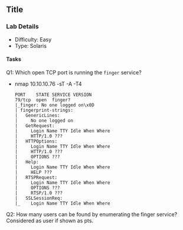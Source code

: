 ## Title

### Lab Details 

- Difficulty: Easy 
- Type: Solaris 

#### Tasks

Q1: Which open TCP port is running the ```finger``` service?
 - nmap 10.10.10.76 -sT -A -T4 <!-- scanning for TCP -->
 
    ```
    PORT    STATE SERVICE VERSION
    79/tcp  open  finger?
    |_finger: No one logged on\x0D
    | fingerprint-strings: 
    |   GenericLines: 
    |     No one logged on
    |   GetRequest: 
    |     Login Name TTY Idle When Where
    |     HTTP/1.0 ???
    |   HTTPOptions: 
    |     Login Name TTY Idle When Where
    |     HTTP/1.0 ???
    |     OPTIONS ???
    |   Help: 
    |     Login Name TTY Idle When Where
    |     HELP ???
    |   RTSPRequest: 
    |     Login Name TTY Idle When Where
    |     OPTIONS ???
    |     RTSP/1.0 ???
    |   SSLSessionReq: 
    |_    Login Name TTY Idle When Where
    ```
 Q2: How many users can be found by enumerating the finger service? Considered as user if shown as pts. 

 


